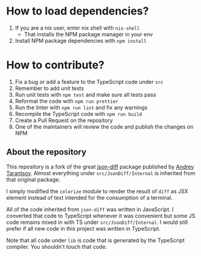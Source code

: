 # How to load dependencies?

1. If you are a nix user, enter nix shell with `nix-shell`
   - That installs the NPM package manager in your env
2. Install NPM package dependencies with `npm install`

# How to contribute?

1. Fix a bug or add a feature to the TypeScript code under `src`
2. Remember to add unit tests
3. Run unit tests with `npm test` and make sure all tests pass
4. Reformat the code with `npm run prettier`
5. Run the linter with `npm run lint` and fix any warnings
6. Recompile the TypeScript code with `npm run build`
7. Create a Pull Request on the repository
8. One of the maintainers will review the code and publish the changes on NPM

## About the repository

This repository is a fork of the great [json-diff](https://www.npmjs.com/package/json-diff)
package published by [Andrey Tarantsov](https://github.com/andreyvit). Almost
everything under `src/JsonDiff/Internal` is inherited from that original package.

I simply modified the `colorize` module to render the result of `diff` as JSX
element instead of text intended for the consumption of a terminal.

All of the code inherited from `json-diff` was written in JavaScript. I converted that code to
TypeScript whenever it was convenient but some JS code remains mixed in with TS under
`src/JsonDiff/Internal`. I would still prefer if all new code in this project was written in
TypeScript.

Note that all code under `lib` is code that is generated by the TypeScript compiler.
You shouldn't touch that code.
